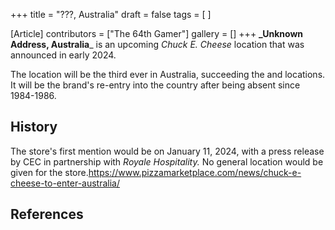 +++
title = "???, Australia"
draft = false
tags = [ ]

[Article]
contributors = ["The 64th Gamer"]
gallery = []
+++
**_Unknown Address, Australia**_ is an upcoming _Chuck E. Cheese_ location that was announced in early 2024.

The location will be the third ever in Australia, succeeding the  and  locations. It will be the brand's re-entry into the country after being absent since 1984-1986.

## History ##
The store's first mention would be on January 11, 2024, with a press release by CEC in partnership with _Royale Hospitality._ No general location would be given for the store.<ref>https://www.pizzamarketplace.com/news/chuck-e-cheese-to-enter-australia/</ref>

## References ##